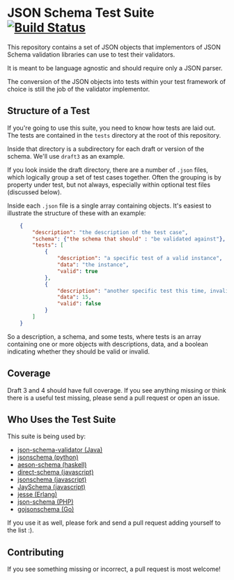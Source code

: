 JSON Schema Test Suite [![Build Status](https://travis-ci.org/json-schema/JSON-Schema-Test-Suite.png?branch=develop)](https://travis-ci.org/json-schema/JSON-Schema-Test-Suite)
======================

This repository contains a set of JSON objects that implementors of JSON Schema
validation libraries can use to test their validators.

It is meant to be language agnostic and should require only a JSON parser.

The conversion of the JSON objects into tests within your test framework of
choice is still the job of the validator implementor.

Structure of a Test
-------------------

If you're going to use this suite, you need to know how tests are laid out. The
tests are contained in the `tests` directory at the root of this repository.

Inside that directory is a subdirectory for each draft or version of the
schema. We'll use `draft3` as an example.

If you look inside the draft directory, there are a number of `.json` files,
which logically group a set of test cases together. Often the grouping is by
property under test, but not always, especially within optional test files
(discussed below).

Inside each `.json` file is a single array containing objects. It's easiest to
illustrate the structure of these with an example:

```json
    {
        "description": "the description of the test case",
        "schema": {"the schema that should" : "be validated against"},
        "tests": [
            {
                "description": "a specific test of a valid instance",
                "data": "the instance",
                "valid": true
            },
            {
                "description": "another specific test this time, invalid",
                "data": 15,
                "valid": false
            }
        ]
    }
```

So a description, a schema, and some tests, where tests is an array containing
one or more objects with descriptions, data, and a boolean indicating whether
they should be valid or invalid.

Coverage
--------

Draft 3 and 4 should have full coverage. If you see anything missing or think
there is a useful test missing, please send a pull request or open an issue.

Who Uses the Test Suite
-----------------------

This suite is being used by:

  * [json-schema-validator (Java)](https://github.com/fge/json-schema-validator)
  * [jsonschema (python)](https://github.com/Julian/jsonschema)
  * [aeson-schema (haskell)](https://github.com/timjb/aeson-schema)
  * [direct-schema (javascript)](https://github.com/IreneKnapp/direct-schema)
  * [jsonschema (javascript)](https://github.com/tdegrunt/jsonschema)
  * [JaySchema (javascript)](https://github.com/natesilva/jayschema)
  * [jesse (Erlang)](https://github.com/klarna/jesse)
  * [json-schema (PHP)](https://github.com/justinrainbow/json-schema)
  * [gojsonschema (Go)](https://github.com/sigu-399/gojsonschema) 

If you use it as well, please fork and send a pull request adding yourself to
the list :).

Contributing
------------

If you see something missing or incorrect, a pull request is most welcome!

